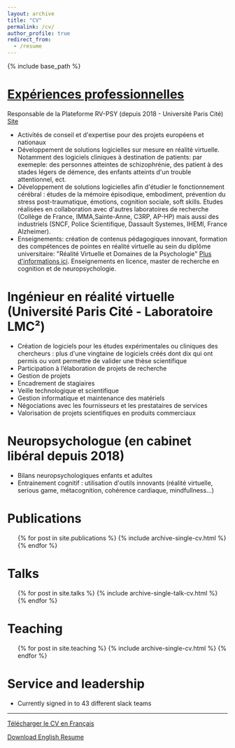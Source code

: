 ```yaml
---
layout: archive
title: "CV"
permalink: /cv/
author_profile: true
redirect_from:
  - /resume
---
```


{% include base_path %}

<ins>Expériences professionnelles</ins>
======
 Responsable de la Plateforme RV-PSY (depuis 2018 - Université Paris Cité) [Site](https://psychologie.u-paris.fr/plateforme-rv/la-plateforme-rv/)
 
  * Activités de conseil et d'expertise pour des projets européens et nationaux
  * Développement de solutions logicielles sur mesure en réalité virtuelle. Notamment des logiciels cliniques à destination de patients: par exemeple:  des personnes atteintes de schizophrénie, des patient à des stades légers de démence, des enfants atteints d'un trouble attentionnel, ect.
   * Développement de solutions logicielles afin d'étudier le fonctionnement cérébral : études de la mémoire épisodique, embodiment, prévention du stress post-traumatique, émotions, cognition sociale, soft skills. Etudes réalisées en collaboration
   avec d'autres laboratoires de recherche (Collège de France, IMMA,Sainte-Anne, C3RP, AP-HP) mais aussi des industriels (SNCF, Police Scientifique, Dassault Systemes, IHEMI, France Alzheimer).
   * Enseignements: création de contenus pédagogiques innovant, formation des compétences de pointes en réalité virtuelle au sein du diplôme universitaire: "Réalité Virtuelle et Domaines de la Psychologie" [Plus d'informations ici](https://odf.u-paris.fr/fr/offre-de-formation/diplome-d-universite-1/sciences-humaines-et-sociales-SHS/du-realite-virtuelle-et-domaines-de-la-psychologie-JM9B60NO.html).
   Enseignements en licence, master de recherche en cognition et de neuropsychologie.

Ingénieur en réalité virtuelle (Université Paris Cité - Laboratoire LMC²)
======
  * Création de logiciels pour les études expérimentales ou cliniques des chercheurs : plus d'une vingtaine de logiciels créés dont dix qui ont permis ou vont permettre de valider une thèse scientifique
  * Participation à l’élaboration de projets de recherche
  * Gestion de projets
  * Encadrement de stagiaires
  * Veille technologique et scientifique
  * Gestion informatique et maintenance des matériels
  * Négociations avec les fournisseurs et les prestataires de services
  * Valorisation de projets scientifiques en produits commerciaux


Neuropsychologue (en cabinet libéral depuis 2018)
======
* Bilans neuropsychologiques enfants et adultes
* Entrainement cognitif : utilisation d'outils innovants (réalité virtuelle, serious game, métacognition, cohérence cardiaque, mindfullness...)


Publications
======
  <ul>{% for post in site.publications %}
    {% include archive-single-cv.html %}
  {% endfor %}</ul>
  
Talks
======
  <ul>{% for post in site.talks %}
    {% include archive-single-talk-cv.html %}
  {% endfor %}</ul>
  
Teaching
======
  <ul>{% for post in site.teaching %}
    {% include archive-single-cv.html %}
  {% endfor %}</ul>
  
Service and leadership
======
* Currently signed in to 43 different slack teams

---

[Télécharger le CV en Français](https://alexandregastonbellegarde.github.io/files/CV_French.pdf)

[Download English Resume](https://alexandregastonbellegarde.github.io/files/CV_English.pdf)

